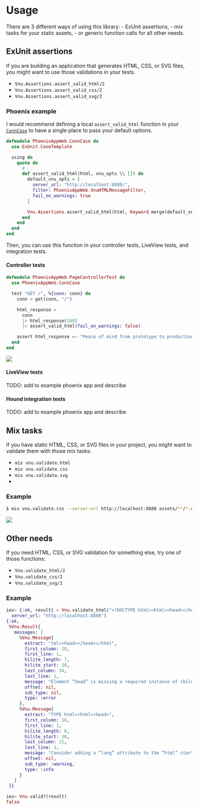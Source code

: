 # Usage

There are 3 different ways of using this library:
    - ExUnit assertions,
    - mix tasks for your static assets,
    - or generic function calls for all other needs.

## ExUnit assertions

If you are building an application that generates HTML, CSS, or SVG files, you might want to use those validations in your tests.

- `Vnu.Assertions.assert_valid_html/2`
- `Vnu.Assertions.assert_valid_css/2`
- `Vnu.Assertions.assert_valid_svg/2`

### Phoenix example

I would recommend defining a local `assert_valid_html` function in your [`ConnCase`](https://hexdocs.pm/phoenix/testing.html#the-conncase) to have a single place to pass your default options.

```elixir
defmodule PhoenixAppWeb.ConnCase do
  use ExUnit.CaseTemplate

  using do
    quote do
      # ...
      def assert_valid_html(html, vnu_opts \\ []) do
        default_vnu_opts = [
          server_url: "http://localhost:8888/",
          filter: PhoenixAppWeb.VnuHTMLMessageFilter,
          fail_on_warnings: true
        ]

        Vnu.Assertions.assert_valid_html(html, Keyword.merge(default_vnu_opts, vnu_opts))
      end
    end
  end
end
```

Then, you can use this function in your controller tests, LiveView tests, and integration tests.

#### Controller tests

```elixir
defmodule PhoenixAppWeb.PageControllerTest do
  use PhoenixAppWeb.ConnCase

  test "GET /", %{conn: conn} do
    conn = get(conn, "/")

    html_response =
      conn
      |> html_response(200)
      |> assert_valid_html(fail_on_warnings: false)

    assert html_response =~ "Peace of mind from prototype to production"
  end
end
```

![](https://raw.github.com/angelikatyborska/vnu-elixir/main/assets/controller_test.png)


#### LiveView tests

TODO: add to example phoenix app and describe

#### Hound integration tests

TODO: add to example phoenix app and describe

## Mix tasks

If you have static HTML, CSS, or SVG files in your project, you might want to validate them with those mix tasks:

- `mix vnu.validate.html`
- `mix vnu.validate.css`
- `mix vnu.validate.svg`
- 
### Example

```bash
$ mix vnu.validate.css --server-url http://localhost:8888 assets/**/*.css
```

![](https://raw.github.com/angelikatyborska/vnu-elixir/main/assets/mix_task.png)

## Other needs

If you need HTML, CSS, or SVG validation for something else, try one of those functions:

- `Vnu.validate_html/2`
- `Vnu.validate_css/2`
- `Vnu.validate_svg/2`

### Example

```elixir
iex> {:ok, result} = Vnu.validate_html("<!DOCTYPE html><html><head></head></html>",
  server_url: "http://localhost:8888")
{:ok,
 %Vnu.Result{
   messages: [
     %Vnu.Message{
       extract: "tml><head></head></html",
       first_column: 28,
       first_line: 1,
       hilite_length: 7,
       hilite_start: 10,
       last_column: 34,
       last_line: 1,
       message: "Element “head” is missing a required instance of child element “title”.",
       offset: nil,
       sub_type: nil,
       type: :error
     },
     %Vnu.Message{
       extract: "TYPE html><html><head>",
       first_column: 16,
       first_line: 1,
       hilite_length: 6,
       hilite_start: 10,
       last_column: 21,
       last_line: 1,
       message: "Consider adding a “lang” attribute to the “html” start tag to declare the language of this document.",
       offset: nil,
       sub_type: :warning,
       type: :info
     }
   ]
 }}

iex> Vnu.valid?(result)
false
```
